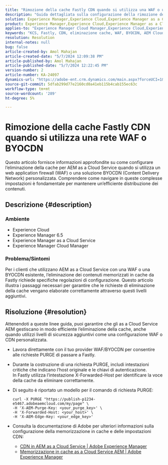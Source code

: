 ```yaml
---
title: "Rimozione della cache Fastly CDN quando si utilizza una WAF o una BYOCDN"
description: "Guida dettagliata sulla configurazione della rimozione della cache per AEM as a Cloud Service quando si utilizza una WAF o una BYOCDN."
solution: Experience Manager,Experience Cloud,Experience Manager as a Cloud Service
product: Experience Manager,Experience Cloud,Experience Manager as a Cloud Service
applies-to: "Experience Manager Cloud Manager,Experience Cloud,Experience Manager as a Cloud Service,Experience Manager 6.5"
keywords: "KCS, Fastly, CDN, eliminazione cache, WAF, BYOCDN, AEM Cloud Service, Imperva, reverse proxy, X-Forwarded-Host, X-AEM-Purge-Key, X-AEM-Edge-Key, comando curl, invalidamento cache."
resolution: Resolution
internal-notes: null
bug: false
article-created-by: Amol Mahajan
article-created-date: "5/7/2024 12:09:38 PM"
article-published-by: Amol Mahajan
article-published-date: "5/7/2024 12:22:45 PM"
version-number: 2
article-number: KA-24097
dynamics-url: "https://adobe-ent.crm.dynamics.com/main.aspx?forceUCI=1&pagetype=entityrecord&etn=knowledgearticle&id=fe69faa6-6a0c-ef11-9f8a-6045bd006704"
source-git-commit: 5dfab299d77e2160cd0a41eb115b4cab155ec63c
workflow-type: tm+mt
source-wordcount: '289'
ht-degree: 5%

---
```


# Rimozione della cache Fastly CDN quando si utilizza una rete WAF o BYOCDN


Questo articolo fornisce informazioni approfondite su come configurare l’eliminazione della cache per AEM as a Cloud Service quando si utilizza un web application firewall (WAF) o una soluzione BYOCDN (Content Delivery Network) personalizzata. Comprendere come navigare in queste complesse impostazioni è fondamentale per mantenere un’efficiente distribuzione dei contenuti.

## Descrizione {#description}


### <b>Ambiente</b>

- Experience Cloud
- Experience Manager 6.5
- Experience Manager as a Cloud Service
- Experience Manager Cloud Manager




### <b>Problema/Sintomi</b>

Per i clienti che utilizzano AEM as a Cloud Service con una WAF o una BYOCDN esistente, l’eliminazione dei contenuti memorizzati in cache da Fastly richiede specifiche regolazioni di configurazione. Questo articolo illustra i passaggi necessari per garantire che le richieste di eliminazione della cache vengano elaborate correttamente attraverso questi livelli aggiuntivi.


## Risoluzione {#resolution}


Attenendoti a queste linee guida, puoi garantire che gli as a Cloud Service AEM gestiscano in modo efficiente l’eliminazione della cache, anche quando utilizzi livelli di sicurezza aggiuntivi come una configurazione WAF o CDN personalizzata.

- Lavora direttamente con il tuo provider WAF/BYOCDN per consentire alle richieste PURGE di passare a Fastly.
- Durante la costruzione di una richiesta PURGE, includi intestazioni critiche che indicano l’host originale e le chiavi di autenticazione. <br>    In Fastly utilizza l’intestazione X-Forwarded-Host per identificare la voce della cache da eliminare correttamente.
- Di seguito è riportato un modello per il comando di richiesta PURGE:




  ```
  curl -X PURGE "https://publish-p1234-e5467.adobeaemcloud.com/my/page" \
  -H 'X-AEM-Purge-Key: <your_purge_key>' \
  -H 'X-Forwarded-Host: <your_host>' \
  -H 'X-AEM-Edge-Key: <your_edge_key>'
  ```




- Consulta la documentazione di Adobe per ulteriori informazioni sulla configurazione della memorizzazione in cache e delle impostazioni CDN:
   - [CDN in AEM as a Cloud Service | Adobe Experience Manager](https://experienceleague.adobe.com/docs/experience-manager-cloud-service/implementing/content-delivery/cdn.html)
   - [Memorizzazione in cache as a Cloud Service AEM | Adobe Experience Manager](https://experienceleague.adobe.com/docs/experience-manager-cloud-service/implementing/content-delivery/caching.html)

